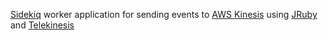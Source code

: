 [Sidekiq](http://sidekiq.org/) worker application for sending events to  [AWS Kinesis](https://aws.amazon.com/kinesis/) using [JRuby](http://jruby.org/) and [Telekinesis](https://github.com/kickstarter/telekinesis)
